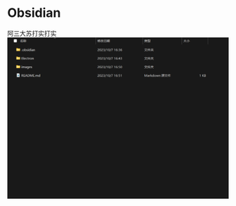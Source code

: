 # Obsidian
阿三大苏打实打实
![gh](https://raw.githubusercontent.com/Howlcn1997/Obsidian/master/images/1696674028000rujrwt.png)
